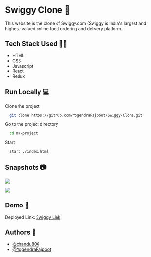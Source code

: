
# Swiggy Clone 🌇

This website is the clone of Swiggy.com (Swiggy is India's largest and highest-valued online food ordering and delivery platform.

## Tech Stack Used 👩‍💻

- HTML
- CSS
- Javascript
- React
- Redux


## Run Locally 💻

Clone the project

```bash
  git clone https://github.com/YogendraRajpoot/Swiggy-Clone.git
```

Go to the project directory

```bash
  cd my-project
```

Start

```bash
  start ./index.html
```


## Snapshots 📷

![](https://d1gzz21cah5pzn.cloudfront.net/img/websites/s/swi/swiggy.com-desktop@2x.1629464717.jpg)

![](https://miro.medium.com/max/1400/1*CZ471fsymFCdTgr2DN8YKg.png)

<!-- ![](https://github.com/MuskanIss/ConstructWeek_Adventure/blob/main/images/adventure3.png?raw=true) -->
## Demo 🎥

Deployed Link: [Swiggy Link](https://www.swiggy.com/restaurants)


## Authors 🤝

- [@chandu806](https://github.com/chandu806)
- [@YogendraRajpoot](https://github.com/YogendraRajpoot)
